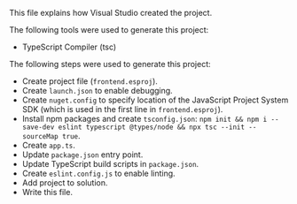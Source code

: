 This file explains how Visual Studio created the project.

The following tools were used to generate this project:
- TypeScript Compiler (tsc)

The following steps were used to generate this project:
- Create project file (`frontend.esproj`).
- Create `launch.json` to enable debugging.
- Create `nuget.config` to specify location of the JavaScript Project System SDK (which is used in the first line in `frontend.esproj`).
- Install npm packages and create `tsconfig.json`: `npm init && npm i --save-dev eslint typescript @types/node && npx tsc --init --sourceMap true`.
- Create `app.ts`.
- Update `package.json` entry point.
- Update TypeScript build scripts in `package.json`.
- Create `eslint.config.js` to enable linting.
- Add project to solution.
- Write this file.
